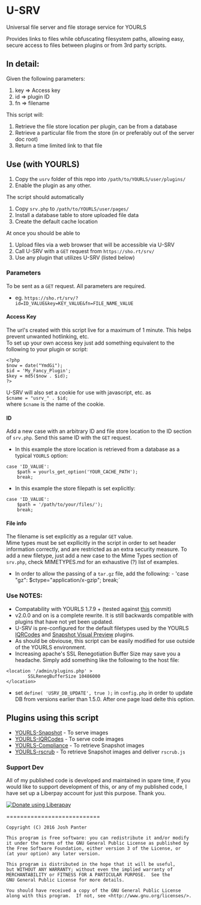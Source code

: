 # U-SRV
Universal file server and file storage service for YOURLS

Provides links to files while obfuscating filesystem paths, allowing easy, secure access to files between plugins or from 3rd party scripts.

## In detail:
Given the following parameters:

1. key => Access key
2. id  => plugin ID
3. fn  => filename

This script will:

1. Retrieve the file store location per plugin, can be from a database
2. Retrieve a particular file from the store (in or preferably out of the server doc root)
3. Return a time limited link to that file

## Use (with YOURLS)
1. Copy the `usrv` folder of this repo into `/path/to/YOURLS/user/plugins/`
2. Enable the plugin as any other.

The script should automatically
1. Copy  `srv.php` to `/path/to/YOURLS/user/pages/`
2. Install a database table to store uploaded file data
3. Create the default cache location

At once you should be able to
1. Upload files via a web browser that will be accessible via U-SRV
2. Call U-SRV with a `GET` request from `https://sho.rt/srv/`
3. Use any plugin that utilizes U-SRV (listed below)

### Parameters
To be sent as a `GET` request. All parameters are required.
  - eg. `https://sho.rt/srv/?id=ID_VALUE&key=KEY_VALUE&fn=FILE_NAME_VALUE`

#### Access Key
The url's created with this script live for a maximum of 1 minute. This helps prevent unwanted hotlinking, etc.  
To set up your own access key just add something equivalent to the following to your plugin or script:

```
<?php
$now = date("YmdGi");
$id = 'My_Fancy_Plugin';
$key = md5($now . $id);
?>
```
U-SRV will also set a cookie for use with javascript, etc. as  
`$cname = "usrv_" . $id;`  
where `$cname` is the name of the cookie.

#### ID
Add a new case with an arbitrary ID and file store location to the ID section of `srv.php`. Send this same ID with the `GET` request.

* In this example the store location is retrieved from a database as a typical `YOURLS` option:
```
case 'ID_VALUE':
	$path = yourls_get_option('YOUR_CACHE_PATH');
	break;
```
* In this example the store filepath is set explicitly:
```
case 'ID_VALUE':
	$path = '/path/to/your/files/');
	break;
```

#### File info
The filename is set explicitly as a regular `GET` value.  
Mime types must be set expllicitly in the script in order to set header information correctly, and are restricted as an extra security measure. 
To add a new filetype, just add a new case to the Mime Types section of `srv.php`, check MIMETYPES.md for an exhaustive (?) list of examples.
* In order to allow the passing of a `tar.gz` file, add the following:
		- 'case "gz": $ctype="application/x-gzip"; break;`

### Use NOTES:
* Compatability with YOURLS 1.7.9 + (tested against [this](https://github.com/YOURLS/YOURLS/commit/cab0c150a0ce2b0f8775a029c6b47fa98d69598b) commit)
* v2.0.0 and on is a complete rewrite. It is still backwards compatible with plugins that have not yet been updated.
* U-SRV is pre-configured for the default filetypes used by the YOURLS [IQRCodes](https://github.com/joshp23/YOURLS-IQRCodes) and [Snapshot Visual Preview](https://github.com/joshp23/YOURLS-Snapshot) plugins. 
* As should be obviouse, this script can be easily modified for use outside of the YOURLS environment.
* Increasing apache's SSL Renegotiation Buffer Size may save you a headache. Simply add something like the following to the host file:
```
<location '/admin/plugins.php' >
	  	SSLRenegBufferSize 10486000
</location>
```
- set `define( 'USRV_DB_UPDATE', true );` in `config.php` in order to update DB from versions earlier than 1.5.0. After one page load delte this option.
## Plugins using this script
* [YOURLS-Snapshot](https://github.com/joshp23/YOURLS-Snapshot) - To serve images
* [YOURLS-IQRCodes](https://github.com/joshp23/YOURLS-IQRCodes) - To serve code images
* [YOURLS-Compliance](https://github.com/joshp23/YOURLS-Compliance) - To retrieve Snapshot images
* [YOURLS-rscrub](https://github.com/joshp23/YOURLS-rscrub) - To retrieve Snapshot images and deliver `rscrub.js`

### Support Dev
All of my published code is developed and maintained in spare time, if you would like to support development of this, or any of my published code, I have set up a Liberpay account for just this purpose. Thank you.

<noscript><a href="https://liberapay.com/joshu42/donate"><img alt="Donate using Liberapay" src="https://liberapay.com/assets/widgets/donate.svg"></a></noscript>

===========================

    Copyright (C) 2016 Josh Panter

    This program is free software: you can redistribute it and/or modify
    it under the terms of the GNU General Public License as published by
    the Free Software Foundation, either version 3 of the License, or
    (at your option) any later version.

    This program is distributed in the hope that it will be useful,
    but WITHOUT ANY WARRANTY; without even the implied warranty of
    MERCHANTABILITY or FITNESS FOR A PARTICULAR PURPOSE.  See the
    GNU General Public License for more details.

    You should have received a copy of the GNU General Public License
    along with this program.  If not, see <http://www.gnu.org/licenses/>.

